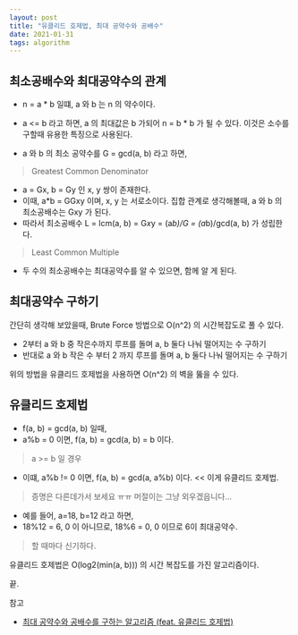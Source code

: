 ```yaml
---
layout: post
title: "유클리드 호제법, 최대 공약수와 공배수"
date: 2021-01-31
tags: algorithm
---
```


## 최소공배수와 최대공약수의 관계

* n = a * b 일떄, a 와 b 는 n 의 약수이다.
* a <= b 라고 하면, a 의 최대값은 b 가되어 n = b * b 가 될 수 있다. 이것은 소수를 구할때 유용한 특징으로 사용된다.

* a 와 b 의 최소 공약수를 G = gcd(a, b) 라고 하면,
> Greatest Common Denominator

* a = Gx, b = Gy 인 x, y 쌍이 존재한다.
* 이때, a*b = GGxy 이며, x, y 는 서로소이다. 집합 관계로 생각해볼때, a 와 b 의 최소공배수는 Gxy 가 된다.
* 따라서 최소공배수 L = lcm(a, b) = G*x*y = (a*b)/G = (a*b)/gcd(a, b) 가 성립한다.
> Least Common Multiple

* 두 수의 최소공배수는 최대공약수를 알 수 있으면, 함께 알 게 된다.

## 최대공약수 구하기

간단히 생각해 보았을때, Brute Force 방법으로 O(n^2) 의 시간복잡도로 풀 수 있다.
* 2부터 a 와 b 중 작은수까지 루프를 돌며 a, b 둘다 나눠 떨어지는 수 구하기
* 반대로 a 와 b 작은 수 부터 2 까지 루프를 돌며 a, b 둘다 나눠 떨어지는 수 구하기

위의 방법을 유클리드 호제법을 사용하면 O(n^2) 의 벽을 뚫을 수 있다.

## 유클리드 호제법

* f(a, b) = gcd(a, b) 일때,
* a%b = 0 이면, f(a, b) = gcd(a, b) = b 이다.
> a >= b 일 경우

* 이떄, a%b != 0 이면, f(a, b) = gcd(a, a%b) 이다. << 이게 유클리드 호제법.
> 증명은 다른데가서 보세요 ㅠㅠ 머절이는 그냥 외우겠읍니다...

* 예를 들어, a=18, b=12 라고 하면,
* 18%12 = 6, 0 이 아니므로, 18%6 = 0, 0 이므로 6이 최대공약수.
> 할 때마다 신기하다.

유클리드 호제법은 O(log2(min(a, b))) 의 시간 복잡도를 가진 알고리즘이다.

끝.


참고
- [최대 공약수와 공배수를 구하는 알고리즘 (feat. 유클리드 호제법)](https://velog.io/@dongyi/%EC%B5%9C%EB%8C%80-%EA%B3%B5%EC%95%BD%EC%88%98%EC%99%80-%EA%B3%B5%EB%B0%B0%EC%88%98%EB%A5%BC-%EA%B5%AC%ED%95%98%EB%8A%94-%EC%95%8C%EA%B3%A0%EB%A6%AC%EC%A6%98-feat.-%EC%9C%A0%ED%81%B4%EB%A6%AC%EB%93%9C-%ED%98%B8%EC%A0%9C%EB%B2%95)
